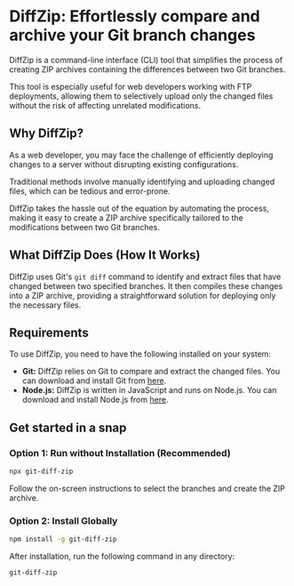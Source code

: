 # DiffZip: Effortlessly compare and archive your Git branch changes

DiffZip is a command-line interface (CLI) tool that simplifies the process of creating ZIP archives containing the differences between two Git branches.

This tool is especially useful for web developers working with FTP deployments, allowing them to selectively upload only the changed files without the risk of affecting unrelated modifications.

## Why DiffZip?

As a web developer, you may face the challenge of efficiently deploying changes to a server without disrupting existing configurations.

Traditional methods involve manually identifying and uploading changed files, which can be tedious and error-prone.

DiffZip takes the hassle out of the equation by automating the process, making it easy to create a ZIP archive specifically tailored to the modifications between two Git branches.

## What DiffZip Does (How It Works)

DiffZip uses Git's `git diff` command to identify and extract files that have changed between two specified branches. It then compiles these changes into a ZIP archive, providing a straightforward solution for deploying only the necessary files.

## Requirements

To use DiffZip, you need to have the following installed on your system:

- **Git:** DiffZip relies on Git to compare and extract the changed files. You can download and install Git from [here](https://git-scm.com/downloads).
- **Node.js:** DiffZip is written in JavaScript and runs on Node.js. You can download and install Node.js from [here](https://nodejs.org/en/download/).

## Get started in a snap

### Option 1: Run without Installation (Recommended)

```bash
npx git-diff-zip
```

Follow the on-screen instructions to select the branches and create the ZIP archive.

### Option 2: Install Globally

```bash
npm install -g git-diff-zip
```

After installation, run the following command in any directory:

```bash
git-diff-zip
```
